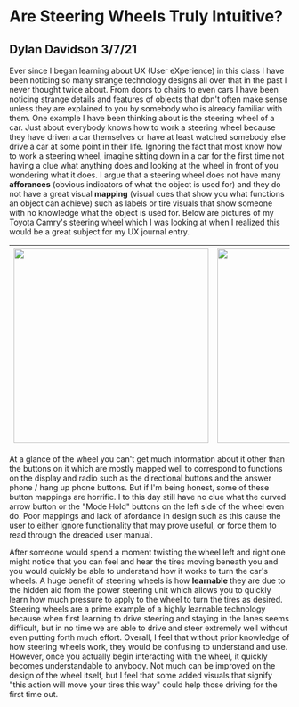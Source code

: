# Are Steering Wheels Truly Intuitive?

## Dylan Davidson 3/7/21

Ever since I began learning about UX (User eXperience) in this class I have been noticing so many strange technology designs all over that in the past I never thought twice about. From doors to chairs to even cars I have been noticing strange details and features of objects that don't often make sense unless they are explained to you by somebody who is already familiar with them. One example I have been thinking about is the steering wheel of a car. Just about everybody knows how to work a steering wheel because they have driven a car themselves or have at least watched somebody else drive a car at some point in their life. Ignoring the fact that most know how to work a steering wheel, imagine sitting down in a car for the first time not having a clue what anything does and looking at the wheel in front of you wondering what it does. I argue that a steering wheel does not have many **afforances** (obvious indicators of what the object is used for) and they do not have a great visual **mapping** (visual cues that show you what functions an object can achieve) such as labels or tire visuals that show someone with no knowledge what the object is used for. Below are pictures of my Toyota Camry's steering wheel which I was looking at when I realized this would be a great subject for my UX journal entry.

| <img src="https://user-images.githubusercontent.com/14100088/110268184-1deef480-7f76-11eb-9fa5-99a781b1a9c4.jpg" width="350"> | <img src="https://user-images.githubusercontent.com/14100088/110268177-1a5b6d80-7f76-11eb-8600-c73be3bbdaac.jpg" width="350"> | <img src="https://user-images.githubusercontent.com/14100088/110268215-2d6e3d80-7f76-11eb-83aa-79f990844b08.jpg" width="350"> |
| :---: | :---: | :---: |

At a glance of the wheel you can't get much information about it other than the buttons on it which are mostly mapped well to correspond to functions on the display and radio such as the directional buttons and the answer phone / hang up phone buttons. But if I'm being honest, some of these button mappings are horrific. I to this day still have no clue what the curved arrow button or the "Mode Hold" buttons on the left side of the wheel even do. Poor mappings and lack of afordance in design such as this cause the user to either ignore functionality that may prove useful, or force them to read through the dreaded user manual. 

After someone would spend a moment twisting the wheel left and right one might notice that you can feel and hear the tires moving beneath you and you would quickly be able to understand how it works to turn the car's wheels. A huge benefit of steering wheels is how **learnable** they are due to the hidden aid from the power steering unit which allows you to quickly learn how much pressure to apply to the wheel to turn the tires as desired. Steering wheels are a prime example of a highly learnable technology because when first learning to drive steering and staying in the lanes seems difficult, but in no time we are able to drive and steer extremely well without even putting forth much effort. Overall, I feel that without prior knowledge of how steering wheels work, they would be confusing to understand and use. However, once you actually begin interacting with the wheel, it quickly becomes understandable to anybody. Not much can be improved on the design of the wheel itself, but I feel that some added visuals that signify "this action will move your tires this way" could help those driving for the first time out.
